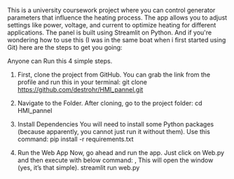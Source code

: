 This is a university coursework project where you can control generator parameters that influence the heating process. The app allows you to adjust settings like power, voltage, and current to optimize heating for different applications. The panel is built using Streamlit on Python.
And if you're wondering how to use this (I was in the same boat when i first started using Git) here are the steps to get you going:

Anyone can Run this 4 simple steps.

1. First, clone the project from GitHub. You can grab the link from the profile and run this in your terminal: 
   git clone https://github.com/destrohr/HMI_pannel.git
   
2.  Navigate to the Folder. After cloning, go to the project folder: 
    cd HMI_pannel

3. Install Dependencies
   You will need to install some Python packages (because apparently, you cannot just run it without them). Use this command: 
   pip install -r requirements.txt
   
4. Run the Web App
   Now, go ahead and run the app. Just click on Web.py and then execute with below command: , This will open the window (yes, it’s that simple).
   streamlit run web.py 

